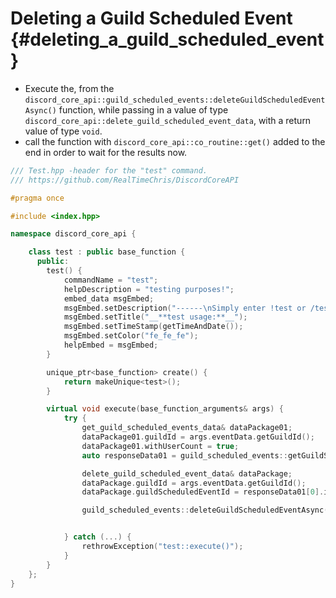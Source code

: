 Deleting a Guild Scheduled Event {#deleting_a_guild_scheduled_event}
============
- Execute the, from the `discord_core_api::guild_scheduled_events::deleteGuildScheduledEventAsync()` function, while passing in a value of type `discord_core_api::delete_guild_scheduled_event_data`, with a return value of type `void`.
- call the function with `discord_core_api::co_routine::get()` added to the end in order to wait for the results now.

```cpp
/// Test.hpp -header for the "test" command.
/// https://github.com/RealTimeChris/DiscordCoreAPI

#pragma once

#include <index.hpp>

namespace discord_core_api {

	class test : public base_function {
	  public:
		test() {
			commandName = "test";
			helpDescription = "testing purposes!";
			embed_data msgEmbed;
			msgEmbed.setDescription("------\nSimply enter !test or /test!\n------");
			msgEmbed.setTitle("__**test usage:**__");
			msgEmbed.setTimeStamp(getTimeAndDate());
			msgEmbed.setColor("fe_fe_fe");
			helpEmbed = msgEmbed;
		}

		unique_ptr<base_function> create() {
			return makeUnique<test>();
		}

		virtual void execute(base_function_arguments& args) {
			try {
				get_guild_scheduled_events_data& dataPackage01;
				dataPackage01.guildId = args.eventData.getGuildId();
				dataPackage01.withUserCount = true;
				auto responseData01 = guild_scheduled_events::getGuildScheduledEventsAsync(dataPackage01).get();

				delete_guild_scheduled_event_data& dataPackage;
				dataPackage.guildId = args.eventData.getGuildId();
				dataPackage.guildScheduledEventId = responseData01[0].id;

				guild_scheduled_events::deleteGuildScheduledEventAsync(dataPackage).get();


			} catch (...) {
				rethrowException("test::execute()");
			}
		}
	};
}
```
